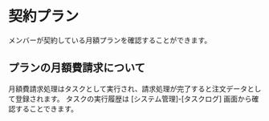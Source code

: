 # 契約プラン

メンバーが契約している月額プランを確認することができます。

## プランの月額費請求について

月額費請求処理はタスクとして実行され、請求処理が完了すると注文データとして登録されます。
タスクの実行履歴は [システム管理]-[タスクログ] 画面から確認することできます。
